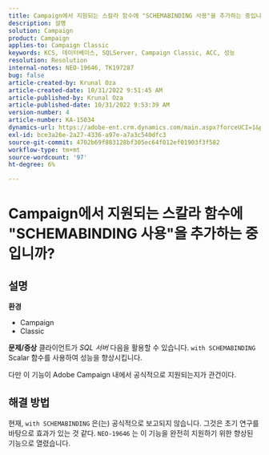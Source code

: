 ```yaml
---
title: Campaign에서 지원되는 스칼라 함수에 "SCHEMABINDING 사용"을 추가하는 중입니까?
description: 설명
solution: Campaign
product: Campaign
applies-to: Campaign Classic
keywords: KCS, 데이터베이스, SQLServer, Campaign Classic, ACC, 성능
resolution: Resolution
internal-notes: NEO-19646, TK197287
bug: false
article-created-by: Krunal Oza
article-created-date: 10/31/2022 9:51:45 AM
article-published-by: Krunal Oza
article-published-date: 10/31/2022 9:53:39 AM
version-number: 4
article-number: KA-15034
dynamics-url: https://adobe-ent.crm.dynamics.com/main.aspx?forceUCI=1&pagetype=entityrecord&etn=knowledgearticle&id=ebb6e79d-0159-ed11-9561-6045bd0067ea
exl-id: bce3a26e-2a27-4336-a97e-a7a3c540dfc3
source-git-commit: 4702b69f883128bf305ec64f012ef01903f3f582
workflow-type: tm+mt
source-wordcount: '97'
ht-degree: 6%

---
```


# Campaign에서 지원되는 스칼라 함수에 &quot;SCHEMABINDING 사용&quot;을 추가하는 중입니까?

## 설명

<b>환경</b>
- Campaign
- Classic



<b>문제/증상</b>
클라이언트가 *SQL 서버* 다음을 활용할 수 있습니다. `with SCHEMABINDING` Scalar 함수를 사용하여 성능을 향상시킵니다.

다만 이 기능이 Adobe Campaign 내에서 공식적으로 지원되는지가 관건이다.




## 해결 방법


현재, `with SCHEMABINDING` 은(는) 공식적으로 보고되지 않습니다. 그것은 초기 연구를 바탕으로 효과가 있는 것 같다. `NEO-19646` 는 이 기능을 완전히 지원하기 위한 향상된 기능으로 열렸습니다.
